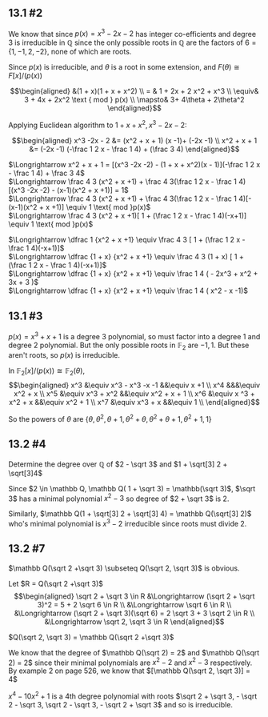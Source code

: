 ## 13.1 #2

We know that since $p(x) = x^3 - 2x - 2$ has integer co-efficients and degree 3 is
irreducible in $\mathbb Q$ since the only possible roots in $\mathbb Q$ are the
factors of $6 = \{1, -1, 2, -2\}$, none of which are roots.

Since $p(x)$ is irreducible, and $\theta$ is a root in some extension, and
$F(\theta) \cong F[x]/(p(x))$

$$\begin{aligned}
      &(1 + x)(1 + x + x^2) \\
=     & 1 + 2x + 2 x^2 + x^3 \\
\equiv& 3 + 4x + 2x^2 \text { mod } p(x) \\ 
\mapsto& 3+ 4\theta + 2\theta^2
\end{aligned}$$

Applying Euclidean algorithm to $1 + x + x^2, x^3 -2x - 2$:

$$\begin{aligned}
x^3 -2x - 2     &= (x^2 + x + 1) (x -1)+ (-2x -1) \\
x^2 + x + 1     &= (-2x -1) (-\frac 1 2 x - \frac 1 4) + (\frac 3 4)
\end{aligned}$$

$\Longrightarrow x^2 + x + 1 = [(x^3 -2x -2) - (1 + x + x^2)(x - 1)](-\frac 1 2 x - \frac 1
4) + \frac 3 4$  
$\Longrightarrow \frac 4 3 (x^2 + x +1) + \frac 4 3(\frac 1 2 x - \frac 1 4)[(x^3
-2x -2) - (x-1)(x^2 + x +1)] = 1$  
$\Longrightarrow \frac 4 3 (x^2 + x +1) + \frac 4 3(\frac 1 2 x - \frac 1 4)[- (x-1)(x^2 + x +1)] \equiv 1 \text{ mod }p(x)$  
$\Longrightarrow \frac 4 3 (x^2 + x +1)[ 1 + (\frac 1 2 x - \frac 1 4)(-x+1)] \equiv 1 \text{ mod }p(x)$  

$\Longrightarrow \dfrac 1 {x^2 + x +1} \equiv \frac 4 3 [ 1 + (\frac 1 2 x - \frac 1
4)(-x+1)]$  
$\Longrightarrow \dfrac {1 + x} {x^2 + x +1} \equiv \frac 4 3 (1 + x) [ 1 + (\frac 1 2 x - \frac 1
4)(-x+1)]$  
$\Longrightarrow \dfrac {1 + x} {x^2 + x +1} \equiv \frac 1 4 ( - 2x^3 + x^2 + 3x + 3
)$  
$\Longrightarrow \dfrac {1 + x} {x^2 + x +1} \equiv \frac 1 4 ( x^2 - x -1)$  

## 13.1 #3

$p(x) = x^3 + x + 1$ is a degree 3 polynomial, so must factor into a degree 1
and degree 2 polynomial. But the only possible roots in $\mathbb F_2$ are $-1,
1$. But these aren't roots, so $p(x)$ is irreducible.

In $\mathbb F_2[x]/(p(x)) \cong \mathbb F_2(\theta)$,
$$\begin{aligned}
x^3 &\equiv x^3 - x^3 -x -1 &&\equiv x +1 \\
x^4 &&&\equiv x^2 + x \\
x^5 &\equiv x^3 + x^2 &&\equiv x^2 + x + 1 \\
x^6 &\equiv x ^3 + x^2 + x &&\equiv x^2 + 1 \\
x^7 &\equiv x^3 + x &&\equiv 1 \\
\end{aligned}$$

So the powers of $\theta$ are $\{\theta, \theta^2, \theta + 1, \theta^2 +
\theta, \theta^2 + \theta + 1, \theta^2 + 1, 1\}$

## 13.2 #4

Determine the degree over $\mathbb Q$ of $2 - \sqrt 3$ and $1 + \sqrt[3] 2 +
\sqrt[3]4$

Since $2 \in \mathbb Q, \mathbb Q( 1 + \sqrt 3) = \mathbb(\sqrt 3)$, $\sqrt 3$
has a minimal polynomial $x^2 - 3$ so degree of $2 + \sqrt 3$ is 2.

Similarly, $\mathbb Q(1 + \sqrt[3] 2 + \sqrt[3] 4) = \mathbb Q(\sqrt[3] 2)$
who's minimal polynomial is $x^3 - 2$ irreducible since roots must divide 2.

## 13.2 #7

$\mathbb Q(\sqrt 2 +\sqrt 3) \subseteq Q(\sqrt 2, \sqrt 3)$ is obvious.

Let $R = Q(\sqrt 2 +\sqrt 3)$
$$\begin{aligned}
\sqrt 2 + \sqrt 3 \in R &\Longrightarrow (\sqrt 2 + \sqrt 3)^2 = 5 + 2 \sqrt 6
\in R \\
&\Longrightarrow \sqrt 6 \in R \\
&\Longrightarrow (\sqrt 2 + \sqrt 3)(\sqrt 6) = 2 \sqrt 3 + 3 \sqrt 2 \in R \\
&\Longrightarrow \sqrt 2, \sqrt 3 \in R
\end{aligned}$$

$Q(\sqrt 2, \sqrt 3) = \mathbb Q(\sqrt 2 +\sqrt 3)$

We know that the degree of $\mathbb Q(\sqrt 2) = 2$ and $\mathbb Q(\sqrt 2) = 2$
since their minimal polynomials are $x^2 - 2$ and $x^2 - 3$ respectively.
By example 2 on page 526, we know that $[\mathbb Q(\sqrt 2, \sqrt 3)] = 4$

$x^4 - 10x^2 + 1$ is a 4th degree polynomial with roots $\sqrt 2 + \sqrt 3, -
\sqrt 2 - \sqrt 3, \sqrt 2 - \sqrt 3, - \sqrt 2 + \sqrt 3$ and so is
irreducible.


